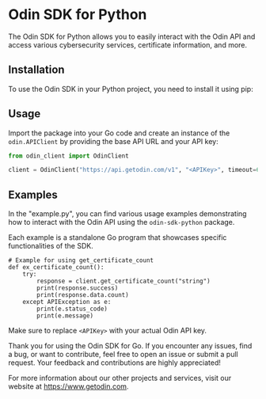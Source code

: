 # Odin SDK for Python

The Odin SDK for Python allows you to easily interact with the Odin API and access various cybersecurity services, certificate information, and more.

## Installation

To use the Odin SDK in your Python project, you need to install it using pip:

<!-- ```bash
pip install odin_client
``` -->
## Usage

Import the package into your Go code and create an instance of the `odin.APIClient` by providing the base API URL and your API key:
```python
from odin_client import OdinClient

client = OdinClient("https://api.getodin.com/v1", "<APIKey>", timeout=60)
```

## Examples

In the "example.py", you can find various usage examples demonstrating how to interact with the Odin API using the `odin-sdk-python` package.

Each example is a standalone Go program that showcases specific functionalities of the SDK.

```
# Example for using get_certificate_count
def ex_certificate_count():
    try:
        response = client.get_certificate_count("string")
        print(response.success)
        print(response.data.count)
    except APIException as e:
        print(e.status_code)
        print(e.message)
```

Make sure to replace `<APIKey>` with your actual Odin API key. 


Thank you for using the Odin SDK for Go. If you encounter any issues, find a bug, or want to contribute, feel free to open an issue or submit a pull request. Your feedback and contributions are highly appreciated!

For more information about our other projects and services, visit our website at https://www.getodin.com.